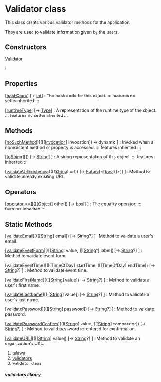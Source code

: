 
<div>

# Validator class

</div>


This class creats various validator methods for the application.

They are used to validate information given by the users.



## Constructors

[Validator](../utils_validators/Validator/Validator.md)

:   



## Properties

[[hashCode](https://api.flutter.dev/flutter/dart-core/Object/hashCode.html)] [→ [int](https://api.flutter.dev/flutter/dart-core/int-class.html)]
:   The hash code for this object.
    ::: features
    no setterinherited
    :::

[[runtimeType](https://api.flutter.dev/flutter/dart-core/Object/runtimeType.html)] [→ [Type](https://api.flutter.dev/flutter/dart-core/Type-class.html)]
:   A representation of the runtime type of the object.
    ::: features
    no setterinherited
    :::



## Methods

[[noSuchMethod](https://api.flutter.dev/flutter/dart-core/Object/noSuchMethod.html)][([[[Invocation](https://api.flutter.dev/flutter/dart-core/Invocation-class.md)] invocation]) → dynamic ]
:   Invoked when a nonexistent method or property is accessed.
    ::: features
    inherited
    :::

[[toString](https://api.flutter.dev/flutter/dart-core/Object/toString.html)][() [→ [String](https://api.flutter.dev/flutter/dart-core/String-class.html)] ]
:   A string representation of this object.
    ::: features
    inherited
    :::

[[validateUrlExistence](../utils_validators/Validator/validateUrlExistence.md)][([[[String](https://api.flutter.dev/flutter/dart-core/String-class.md)] url]) [→ [Future](https://api.flutter.dev/flutter/dart-core/Future-class.html)[\<[[bool](https://api.flutter.dev/flutter/dart-core/bool-class.html)?]\>]] ]
:   Method to validate already exisiting URL.



## Operators

[[operator ==](https://api.flutter.dev/flutter/dart-core/Object/operator_equals.html)][([[[Object](https://api.flutter.dev/flutter/dart-core/Object-class.md)] other]) [→ [bool](https://api.flutter.dev/flutter/dart-core/bool-class.html)] ]
:   The equality operator.
    ::: features
    inherited
    :::



## Static Methods

[[validateEmail](../utils_validators/Validator/validateEmail.md)][([[[String](https://api.flutter.dev/flutter/dart-core/String-class.md)] email]) [→ [String](https://api.flutter.dev/flutter/dart-core/String-class.html)?] ]
:   Method to validate a user\'s email.

[[validateEventForm](../utils_validators/Validator/validateEventForm.md)][([[[String](https://api.flutter.dev/flutter/dart-core/String-class.md)] value, ][[[String](https://api.flutter.dev/flutter/dart-core/String-class.html)?] label]) [→ [String](https://api.flutter.dev/flutter/dart-core/String-class.html)?] ]
:   Method to validate event form.

[[validateEventTime](../utils_validators/Validator/validateEventTime.md)][([[[TimeOfDay](https://api.flutter.dev/flutter/material/TimeOfDay-class.md)] startTime, ][[[TimeOfDay](https://api.flutter.dev/flutter/material/TimeOfDay-class.html)] endTime]) [→ [String](https://api.flutter.dev/flutter/dart-core/String-class.html)?] ]
:   Method to validate event time.

[[validateFirstName](../utils_validators/Validator/validateFirstName.md)][([[[String](https://api.flutter.dev/flutter/dart-core/String-class.md)] value]) [→ [String](https://api.flutter.dev/flutter/dart-core/String-class.html)?] ]
:   Method to validate a user\'s first name.

[[validateLastName](../utils_validators/Validator/validateLastName.md)][([[[String](https://api.flutter.dev/flutter/dart-core/String-class.md)] value]) [→ [String](https://api.flutter.dev/flutter/dart-core/String-class.html)?] ]
:   Method to validate a user\'s last name.

[[validatePassword](../utils_validators/Validator/validatePassword.md)][([[[String](https://api.flutter.dev/flutter/dart-core/String-class.md)] password]) [→ [String](https://api.flutter.dev/flutter/dart-core/String-class.html)?] ]
:   Method to validate password.

[[validatePasswordConfirm](../utils_validators/Validator/validatePasswordConfirm.md)][([[[String](https://api.flutter.dev/flutter/dart-core/String-class.md)] value, ][[[String](https://api.flutter.dev/flutter/dart-core/String-class.html)] comparator]) [→ [String](https://api.flutter.dev/flutter/dart-core/String-class.html)?] ]
:   Method to valid password re-entered for confirmation.

[[validateURL](../utils_validators/Validator/validateURL.md)][([[[String](https://api.flutter.dev/flutter/dart-core/String-class.md)] value]) [→ [String](https://api.flutter.dev/flutter/dart-core/String-class.html)?] ]
:   Method to validate an organization\'s URL.







1.  [talawa](../index.md)
2.  [validators](../utils_validators/)
3.  Validator class

##### validators library







